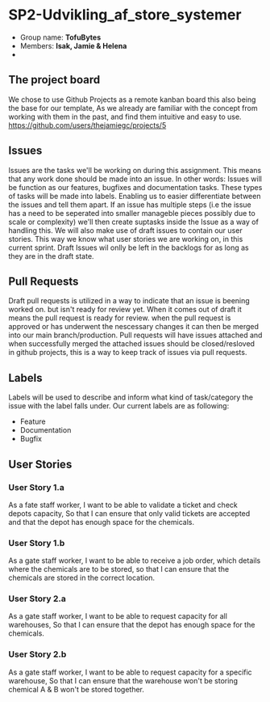 # SP2-Udvikling_af_store_systemer

 - Group name: **TofuBytes** 
 - Members: **Isak, Jamie & Helena**
 - 
## The project board 
We chose to use Github Projects as a remote kanban board this also being the base for our template, As we already are familiar with the concept from working with them in the past, and find them intuitive and easy to use.
https://github.com/users/thejamiegc/projects/5

## Issues
Issues are the tasks we'll be working on during this assignment. This means that any work done should be made into an issue. In other words: Issues will be function as our features, bugfixes and documentation tasks. These types of tasks will be made into labels. Enabling us to easier differentiate between the issues and tell them apart. If an issue has multiple steps (i.e the issue has a need to be seperated into smaller manageble pieces possibly due to scale or complexity) we'll then create suptasks inside the Issue as a way of handling this. We will also make use of draft issues to contain our user stories. This way we know what user stories we are working on, in this current sprint. Draft Issues wil onlly be left in the backlogs for as long as they are in the draft state.

## Pull Requests
Draft pull requests is utilized in a way to indicate that an issue is beening worked on. but isn't ready for review yet. When it comes out of draft it means the pull request is ready for review. when the pull request is approved or has underwent the nescessary changes it can then be merged into our main branch/production.
Pull requests will have issues attached and when successfully merged the attached issues should be closed/resloved in github projects, this is a way to keep track of issues via pull requests.
## Labels 
Labels will be used to describe and inform what kind of task/category the issue with the label falls under. Our current labels are as following: 
 - Feature
 - Documentation
 - Bugfix

## User Stories

### User Story 1.a
As a fate staff worker,
I want to be able to validate a ticket and check depots capacity,
So that I can ensure that only valid tickets are accepted and that the depot has enough space for the chemicals.

### User Story 1.b
As a gate staff worker, 
I want to be able to receive a job order, which details where the chemicals are to be stored, 
so that I can ensure that the chemicals are stored in the correct location.

### User Story 2.a
As a gate staff worker,
I want to be able to request capacity for all warehouses,
So that I can ensure that the depot has enough space for the chemicals.

### User Story 2.b
As a gate staff worker,
I want to be able to request capacity for a specific warehouse,
So that I can ensure that the warehouse won't be storing chemical A & B won't be stored together.
 
